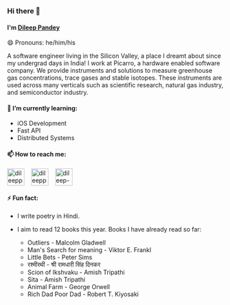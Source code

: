 ### Hi there 👋

<!--
**dileeppandey/dileeppandey** is a ✨ _special_ ✨ repository because its `README.md` (this file) appears on your GitHub profile.

Here are some ideas to get you started:

- 🔭 I’m currently working on ...
- 🌱 I’m currently learning ...
- 👯 I’m looking to collaborate on ...
- 🤔 I’m looking for help with ...
- 💬 Ask me about ...
- 📫 How to reach me: ...
- 😄 Pronouns: ...
- ⚡ Fun fact: ...
-->

#### I'm [Dileep Pandey](https://dileeppandey.com)
😄 Pronouns: he/him/his

A software engineer living in the Silicon Valley, a place I dreamt about since my undergrad days in India! I work at Picarro, a hardware enabled software company. We provide instruments and solutions to measure greenhouse gas concentrations, trace gases and stable isotopes. These instruments are used across many verticals such as scientific research, natural gas industry, and semiconductor industry.

#### 🌱 I’m currently learning:
* iOS Development
* Fast API
* Distributed Systems

#### 📫 How to reach me:
<p align="left">
<a href="https://www.instagram.com/dileeppandey__/" target="blank"><img align="center" src="https://cdn.jsdelivr.net/npm/simple-icons@3.0.1/icons/instagram.svg" alt="dileeppandey__" height="40" width="40" /></a> &nbsp;&nbsp;
<a href="https://twitter.com/dileeppandey_" target="blank"><img align="center" src="https://cdn.jsdelivr.net/npm/simple-icons@3.0.1/icons/twitter.svg" alt="dileeppandey_" height="40" width="40" /></a> &nbsp;&nbsp;
<a href="https://www.linkedin.com/in/dileep-pandey/" target="blank"><img align="center" src="https://cdn.jsdelivr.net/npm/simple-icons@3.0.1/icons/linkedin.svg" alt="dileep-pandey" height="40" width="40" /></a> &nbsp;&nbsp;


#### ⚡ Fun fact:

* I write poetry in Hindi.
* I aim to read 12 books this year. Books I have already read so far:

    * Outliers - Malcolm Gladwell
    * Man's Search for meaning - Viktor E. Frankl
    * Little Bets - Peter Sims
    * रश्मीरथी - श्री रामधारी सिंह दिनकर
    * Scion of Ikshvaku - Amish Tripathi
    * Sita - Amish Tripathi
    * Animal Farm - George Orwell
    * Rich Dad Poor Dad - Robert T. Kiyosaki
